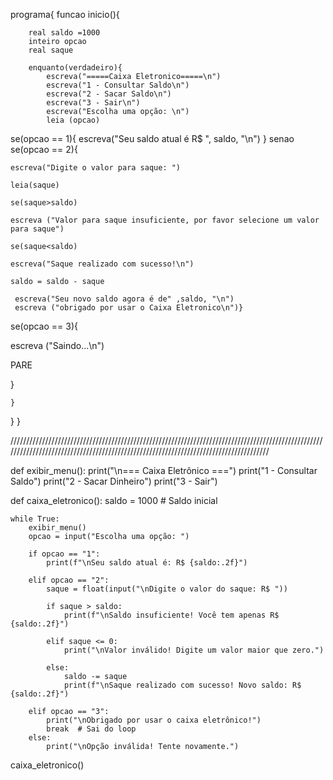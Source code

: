 programa{
	funcao inicio(){

		real saldo =1000
		inteiro opcao
		real saque

		enquanto(verdadeiro){
			escreva("=====Caixa Eletronico=====\n")
			escreva("1 - Consultar Saldo\n")
			escreva("2 - Sacar Saldo\n")
			escreva("3 - Sair\n")
			escreva("Escolha uma opção: \n")
			leia (opcao)

se(opcao == 1){
    escreva("Seu saldo atual é R$ ", saldo, "\n")
}
senao se(opcao == 2){
   
    escreva("Digite o valor para saque: ")
   
    leia(saque)
    
    se(saque>saldo)
    
    escreva ("Valor para saque insuficiente, por favor selecione um valor para saque")
    
    se(saque<saldo)
   
    escreva("Saque realizado com sucesso!\n")
    
    saldo = saldo - saque

     escreva("Seu novo saldo agora é de" ,saldo, "\n")
     escreva ("obrigado por usar o Caixa Eletronico\n")}

  se(opcao == 3){
  
  escreva ("Saindo...\n")

PARE

}

    }
  }
}










/////////////////////////////////////////////////////////////////////////////////////////////////////////////////////////////////////////////////////////////////////////////////////



def exibir_menu():
    print("\n=== Caixa Eletrônico ===")
    print("1 - Consultar Saldo")
    print("2 - Sacar Dinheiro")
    print("3 - Sair")

def caixa_eletronico():
    saldo = 1000  # Saldo inicial

    while True:
        exibir_menu()
        opcao = input("Escolha uma opção: ")

        if opcao == "1":
            print(f"\nSeu saldo atual é: R$ {saldo:.2f}")
        
        elif opcao == "2":
            saque = float(input("\nDigite o valor do saque: R$ "))

            if saque > saldo:
                print(f"\nSaldo insuficiente! Você tem apenas R$ {saldo:.2f}")
            
            elif saque <= 0:
                print("\nValor inválido! Digite um valor maior que zero.")
            
            else:
                saldo -= saque
                print(f"\nSaque realizado com sucesso! Novo saldo: R$ {saldo:.2f}")

        elif opcao == "3":
            print("\nObrigado por usar o caixa eletrônico!")
            break  # Sai do loop
        else:
            print("\nOpção inválida! Tente novamente.")

caixa_eletronico()
      
    
  
